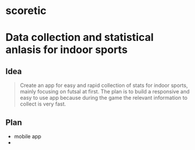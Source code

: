 # scoretic

# Data collection and statistical anlasis for indoor sports

## Idea
> Create an app for easy and rapid collection of stats for indoor sports, mainly focusing on futsal at first. The plan is to build a responsive and easy to use app because during the game the relevant information to collect is very fast.

## Plan
  - mobile app
  - 

